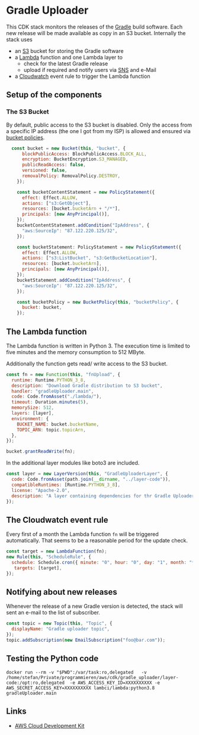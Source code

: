 # Gradle Uploader

This CDK stack monitors the releases of the [Gradle](https://gradle.org/) build software. Each new release will be made available as copy in an S3 bucket. Internally the stack uses

* an [S3](https://aws.amazon.com/s3/) bucket for storing the Gradle software
* a [Lambda](https://aws.amazon.com/lambda/) function and one Lambda layer to 
    * check for the latest Gradle release
    * upload if required and notify users via [SNS](https://aws.amazon.com/sns/) and e-Mail
* a [Cloudwatch](https://aws.amazon.com/cloudwatch/) event rule to trigger the Lambda function

## Setup of the components

### The S3 Bucket

By default, public access to the S3 bucket is disabled. Only the access from a specific IP address (the one I got from my ISP) is allowed and ensured via [bucket policies](https://docs.aws.amazon.com/AWSCloudFormation/latest/UserGuide/aws-properties-s3-policy.html).
```javascript
  const bucket = new Bucket(this, "bucket", {
      blockPublicAccess: BlockPublicAccess.BLOCK_ALL,
      encryption: BucketEncryption.S3_MANAGED,
      publicReadAccess: false,
      versioned: false,
      removalPolicy: RemovalPolicy.DESTROY,
    });

    const bucketContentStatement = new PolicyStatement({
      effect: Effect.ALLOW,
      actions: ["s3:GetObject"],
      resources: [bucket.bucketArn + "/*"],
      principals: [new AnyPrincipal()],
    });
    bucketContentStatement.addCondition("IpAddress", {
      "aws:SourceIp": "87.122.220.125/32",
    });

    const bucketStatement: PolicyStatement = new PolicyStatement({
      effect: Effect.ALLOW,
      actions: ["s3:ListBucket", "s3:GetBucketLocation"],
      resources: [bucket.bucketArn],
      principals: [new AnyPrincipal()],
    });
    bucketStatement.addCondition("IpAddress", {
      "aws:SourceIp": "87.122.220.125/32",
    });

    const bucketPolicy = new BucketPolicy(this, "bucketPolicy", {
      bucket: bucket,
    });
 ```

## The Lambda function

The Lambda function is written in Python 3. The execution time is limited to five
minutes and the memory consumption to 512 MByte.

Additionally the function gets read/ write access to the S3 bucket.

```javascript
const fn = new Function(this, "fnUpload", {
  runtime: Runtime.PYTHON_3_8,
  description: "Download Gradle distribution to S3 bucket",
  handler: "gradleUploader.main",
  code: Code.fromAsset("./lambda/"),
  timeout: Duration.minutes(5),
  memorySize: 512,
  layers: [layer],
  environment: {
    BUCKET_NAME: bucket.bucketName,
    TOPIC_ARN: topic.topicArn,
  },
});

bucket.grantReadWrite(fn);
```

In the additional layer modules like boto3 are included.

```javascript
const layer = new LayerVersion(this, "GradleUploaderLayer", {
  code: Code.fromAsset(path.join(__dirname, "../layer-code")),
  compatibleRuntimes: [Runtime.PYTHON_3_8],
  license: "Apache-2.0",
  description: "A layer containing dependencies for thr Gradle Uploader",
});
```

## The Cloudwatch event rule

Every first of a month the Lambda function `fn` will be triggered automatically. That seems to be a reasonable period for the update check.

```javascript
const target = new LambdaFunction(fn);
new Rule(this, "ScheduleRule", {
  schedule: Schedule.cron({ minute: "0", hour: "0", day: "1", month: "*" }),
   targets: [target],
});
```

## Notifying about new releases

Whenever the release of a new Gradle version is detected, the stack will sent an e-mail to the list of subscriber. 

```javascript
const topic = new Topic(this, "Topic", {
  displayName: "Gradle uploader topic",
});
topic.addSubscription(new EmailSubscription("foo@bar.com"));
```

## Testing the Python code
```shell
docker run --rm -v "$PWD":/var/task:ro,delegated   -v /home/stefan/Private/programmieren/aws/cdk/gradle_uploader/layer-code:/opt:ro,delegated  -e AWS_ACCESS_KEY_ID=XXXXXXXXXX -e AWS_SECRET_ACCESS_KEY=XXXXXXXXXX lambci/lambda:python3.8 gradleUploader.main
```

## Links

- [AWS Cloud Development Kit](https://github.com/aws/aws-cdk)